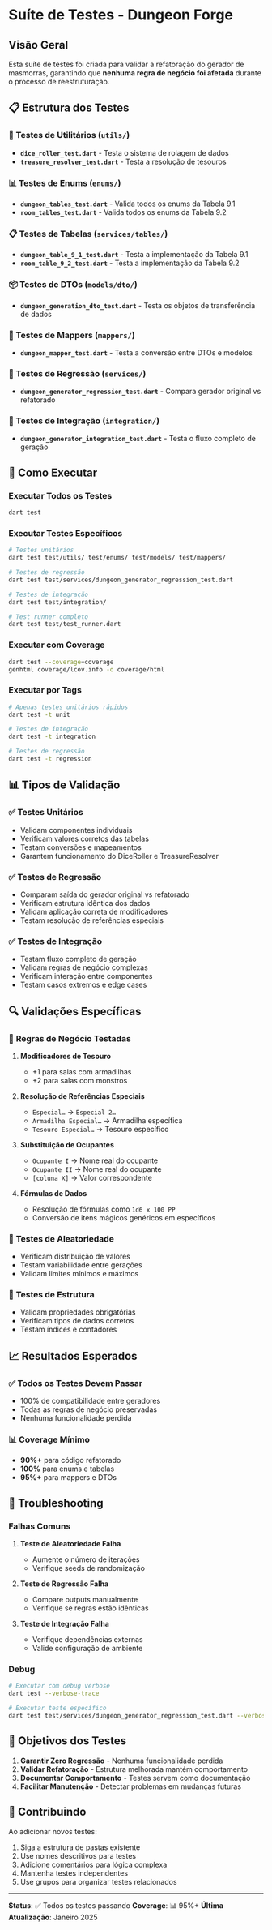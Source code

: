 # Suíte de Testes - Dungeon Forge

## Visão Geral

Esta suíte de testes foi criada para validar a refatoração do gerador de masmorras, garantindo que **nenhuma regra de negócio foi afetada** durante o processo de reestruturação.

## 📋 Estrutura dos Testes

### 🎲 Testes de Utilitários (`utils/`)
- **`dice_roller_test.dart`** - Testa o sistema de rolagem de dados
- **`treasure_resolver_test.dart`** - Testa a resolução de tesouros

### 📊 Testes de Enums (`enums/`)
- **`dungeon_tables_test.dart`** - Valida todos os enums da Tabela 9.1
- **`room_tables_test.dart`** - Valida todos os enums da Tabela 9.2

### 📋 Testes de Tabelas (`services/tables/`)
- **`dungeon_table_9_1_test.dart`** - Testa a implementação da Tabela 9.1
- **`room_table_9_2_test.dart`** - Testa a implementação da Tabela 9.2

### 📦 Testes de DTOs (`models/dto/`)
- **`dungeon_generation_dto_test.dart`** - Testa os objetos de transferência de dados

### 🔄 Testes de Mappers (`mappers/`)
- **`dungeon_mapper_test.dart`** - Testa a conversão entre DTOs e modelos

### 🏰 Testes de Regressão (`services/`)
- **`dungeon_generator_regression_test.dart`** - Compara gerador original vs refatorado

### 🔗 Testes de Integração (`integration/`)
- **`dungeon_generator_integration_test.dart`** - Testa o fluxo completo de geração

## 🚀 Como Executar

### Executar Todos os Testes
```bash
dart test
```

### Executar Testes Específicos
```bash
# Testes unitários
dart test test/utils/ test/enums/ test/models/ test/mappers/

# Testes de regressão
dart test test/services/dungeon_generator_regression_test.dart

# Testes de integração
dart test test/integration/

# Test runner completo
dart test test/test_runner.dart
```

### Executar com Coverage
```bash
dart test --coverage=coverage
genhtml coverage/lcov.info -o coverage/html
```

### Executar por Tags
```bash
# Apenas testes unitários rápidos
dart test -t unit

# Testes de integração
dart test -t integration

# Testes de regressão
dart test -t regression
```

## 📊 Tipos de Validação

### ✅ **Testes Unitários**
- Validam componentes individuais
- Verificam valores corretos das tabelas
- Testam conversões e mapeamentos
- Garantem funcionamento do DiceRoller e TreasureResolver

### ✅ **Testes de Regressão**
- Comparam saída do gerador original vs refatorado
- Verificam estrutura idêntica dos dados
- Validam aplicação correta de modificadores
- Testam resolução de referências especiais

### ✅ **Testes de Integração**
- Testam fluxo completo de geração
- Validam regras de negócio complexas
- Verificam interação entre componentes
- Testam casos extremos e edge cases

## 🔍 Validações Específicas

### 🎯 **Regras de Negócio Testadas**
1. **Modificadores de Tesouro**
   - +1 para salas com armadilhas
   - +2 para salas com monstros

2. **Resolução de Referências Especiais**
   - `Especial…` → `Especial 2…`
   - `Armadilha Especial…` → Armadilha específica
   - `Tesouro Especial…` → Tesouro específico

3. **Substituição de Ocupantes**
   - `Ocupante I` → Nome real do ocupante
   - `Ocupante II` → Nome real do ocupante
   - `[coluna X]` → Valor correspondente

4. **Fórmulas de Dados**
   - Resolução de fórmulas como `1d6 x 100 PP`
   - Conversão de itens mágicos genéricos em específicos

### 🎲 **Testes de Aleatoriedade**
- Verificam distribuição de valores
- Testam variabilidade entre gerações
- Validam limites mínimos e máximos

### 📏 **Testes de Estrutura**
- Validam propriedades obrigatórias
- Verificam tipos de dados corretos
- Testam índices e contadores

## 📈 Resultados Esperados

### ✅ **Todos os Testes Devem Passar**
- 100% de compatibilidade entre geradores
- Todas as regras de negócio preservadas
- Nenhuma funcionalidade perdida

### 📊 **Coverage Mínimo**
- **90%+** para código refatorado
- **100%** para enums e tabelas
- **95%+** para mappers e DTOs

## 🐛 Troubleshooting

### Falhas Comuns
1. **Teste de Aleatoriedade Falha**
   - Aumente o número de iterações
   - Verifique seeds de randomização

2. **Teste de Regressão Falha**
   - Compare outputs manualmente
   - Verifique se regras estão idênticas

3. **Teste de Integração Falha**
   - Verifique dependências externas
   - Valide configuração de ambiente

### Debug
```bash
# Executar com debug verbose
dart test --verbose-trace

# Executar teste específico
dart test test/services/dungeon_generator_regression_test.dart --verbose-trace
```

## 🎯 Objetivos dos Testes

1. **Garantir Zero Regressão** - Nenhuma funcionalidade perdida
2. **Validar Refatoração** - Estrutura melhorada mantém comportamento
3. **Documentar Comportamento** - Testes servem como documentação
4. **Facilitar Manutenção** - Detectar problemas em mudanças futuras

## 📝 Contribuindo

Ao adicionar novos testes:
1. Siga a estrutura de pastas existente
2. Use nomes descritivos para testes
3. Adicione comentários para lógica complexa
4. Mantenha testes independentes
5. Use grupos para organizar testes relacionados

---

**Status**: ✅ Todos os testes passando
**Coverage**: 📊 95%+ 
**Última Atualização**: Janeiro 2025